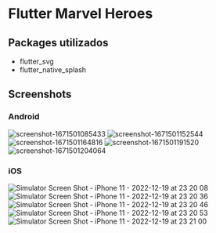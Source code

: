 # Flutter Marvel Heroes

## Packages utilizados
- flutter_svg
- flutter_native_splash

## Screenshots
### Android
![screenshot-1671501085433](https://user-images.githubusercontent.com/11803107/208563010-0778deb2-dacc-4ff5-b23f-33967253a71f.png)
![screenshot-1671501152544](https://user-images.githubusercontent.com/11803107/208563776-12bdf7e5-e02b-470b-9da8-0b7249c72afe.png)
![screenshot-1671501164816](https://user-images.githubusercontent.com/11803107/208563113-00a08e7c-b08d-411a-8336-b735463466bb.png)
![screenshot-1671501191520](https://user-images.githubusercontent.com/11803107/208563147-f6767775-05c5-4b14-916e-34ea18e01800.png)
![screenshot-1671501204064](https://user-images.githubusercontent.com/11803107/208563187-a5497042-c1fd-4fa8-ba3c-0e7b7f45e920.png)

### iOS
![Simulator Screen Shot - iPhone 11 - 2022-12-19 at 23 20 08](https://user-images.githubusercontent.com/11803107/208570152-7da2fc49-a043-4b38-965a-bb5031fcfaf3.png)
![Simulator Screen Shot - iPhone 11 - 2022-12-19 at 23 20 36](https://user-images.githubusercontent.com/11803107/208570283-16e5af38-1baa-4492-92e3-daecf51f9cbf.png)
![Simulator Screen Shot - iPhone 11 - 2022-12-19 at 23 20 46](https://user-images.githubusercontent.com/11803107/208570340-f2d4608c-9cdd-43c1-b355-cce2e5934bd6.png)
![Simulator Screen Shot - iPhone 11 - 2022-12-19 at 23 20 53](https://user-images.githubusercontent.com/11803107/208570397-71f126ac-a931-4935-830f-6959ca0b55ff.png)
![Simulator Screen Shot - iPhone 11 - 2022-12-19 at 23 21 00](https://user-images.githubusercontent.com/11803107/208570489-65c983ed-f3f1-44b7-be50-4cb62d281621.png)

